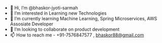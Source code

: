 - 👋 Hi, I’m @bhaskor-jyoti-sarmah
- 👀 I’m interested in Learning new Technologies
- 🌱 I’m currently learning Machine Learning, Spring Microservices, AWS Assosiate Developer
- 💞️ I’m looking to collaborate on product development
- 📫 How to reach me - +91-7576847577 , bhaskor88@gmail.com
